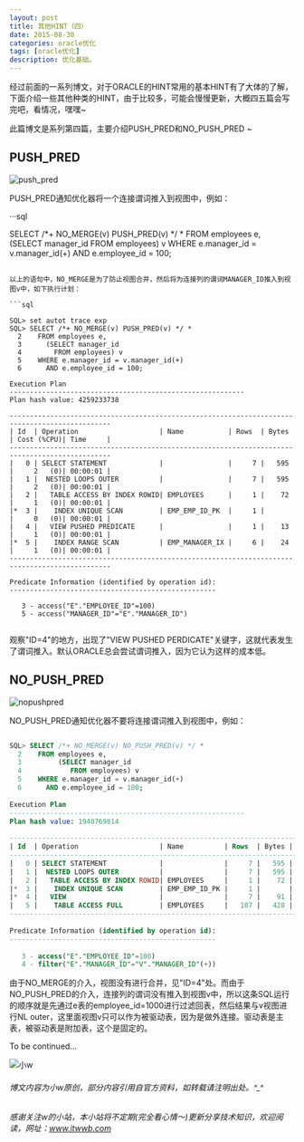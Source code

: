 ```yaml
---
layout: post
title: 其他HINT（四）
date: 2015-08-30
categories: oracle优化
tags: [oracle优化]
description: 优化基础。
---
```


经过前面的一系列博文，对于ORACLE的HINT常用的基本HINT有了大体的了解，下面介绍一些其他种类的HINT，由于比较多，可能会慢慢更新，大概四五篇会写完吧，看情况，嘿嘿~

此篇博文是系列第四篇，主要介绍PUSH_PRED和NO_PUSH_PRED ~

## PUSH_PRED 

![push_pred](https://docs.oracle.com/cd/E11882_01/server.112/e41084/img/push_pred_hint.gif)

PUSH_PRED通知优化器将一个连接谓词推入到视图中，例如：

···sql

SELECT /*+ NO_MERGE(v) PUSH_PRED(v) */ *
  FROM employees e,
    (SELECT manager_id
      FROM employees) v
  WHERE e.manager_id = v.manager_id(+)
    AND e.employee_id = 100;
	
```
	
以上的语句中，NO_MERGE是为了防止视图合并，然后将为连接列的谓词MANAGER_ID推入到视图v中，如下执行计划：

```sql

SQL> set autot trace exp
SQL> SELECT /*+ NO_MERGE(v) PUSH_PRED(v) */ *
  2    FROM employees e,
  3      (SELECT manager_id
  4        FROM employees) v
  5    WHERE e.manager_id = v.manager_id(+)
  6      AND e.employee_id = 100;
 
Execution Plan
----------------------------------------------------------
Plan hash value: 4259233738
 
-----------------------------------------------------------------------------------------------
| Id  | Operation                    | Name           | Rows  | Bytes | Cost (%CPU)| Time     |
-----------------------------------------------------------------------------------------------
|   0 | SELECT STATEMENT             |                |     7 |   595 |     2   (0)| 00:00:01 |
|   1 |  NESTED LOOPS OUTER          |                |     7 |   595 |     2   (0)| 00:00:01 |
|   2 |   TABLE ACCESS BY INDEX ROWID| EMPLOYEES      |     1 |    72 |     1   (0)| 00:00:01 |
|*  3 |    INDEX UNIQUE SCAN         | EMP_EMP_ID_PK  |     1 |       |     0   (0)| 00:00:01 |
|   4 |   VIEW PUSHED PREDICATE      |                |     1 |    13 |     1   (0)| 00:00:01 |
|*  5 |    INDEX RANGE SCAN          | EMP_MANAGER_IX |     6 |    24 |     1   (0)| 00:00:01 |
-----------------------------------------------------------------------------------------------
 
Predicate Information (identified by operation id):
---------------------------------------------------
 
   3 - access("E"."EMPLOYEE_ID"=100)
   5 - access("MANAGER_ID"="E"."MANAGER_ID")
   
```
   
观察"ID=4"的地方，出现了"VIEW PUSHED PERDICATE"关键字，这就代表发生了谓词推入。默认ORACLE总会尝试谓词推入，因为它认为这样的成本低。


## NO_PUSH_PRED 

![nopushpred](https://docs.oracle.com/cd/E11882_01/server.112/e41084/img/no_push_pred_hint.gif)

NO_PUSH_PRED通知优化器不要将连接谓词推入到视图中，例如：

```sql

SQL> SELECT /*+ NO_MERGE(v) NO_PUSH_PRED(v) */ *
  2    FROM employees e,
  3         (SELECT manager_id
  4            FROM employees) v
  5    WHERE e.manager_id = v.manager_id(+)
  6      AND e.employee_id = 100;
 
Execution Plan
----------------------------------------------------------
Plan hash value: 1940769814
 
----------------------------------------------------------------------------------------------
| Id  | Operation                    | Name          | Rows  | Bytes | Cost (%CPU)| Time     |
----------------------------------------------------------------------------------------------
|   0 | SELECT STATEMENT             |               |     7 |   595 |     4   (0)| 00:00:01 |
|   1 |  NESTED LOOPS OUTER          |               |     7 |   595 |     4   (0)| 00:00:01 |
|   2 |   TABLE ACCESS BY INDEX ROWID| EMPLOYEES     |     1 |    72 |     1   (0)| 00:00:01 |
|*  3 |    INDEX UNIQUE SCAN         | EMP_EMP_ID_PK |     1 |       |     0   (0)| 00:00:01 |
|*  4 |   VIEW                       |               |     7 |    91 |     3   (0)| 00:00:01 |
|   5 |    TABLE ACCESS FULL         | EMPLOYEES     |   107 |   428 |     3   (0)| 00:00:01 |
----------------------------------------------------------------------------------------------
 
Predicate Information (identified by operation id):
---------------------------------------------------
 
   3 - access("E"."EMPLOYEE_ID"=100)
   4 - filter("E"."MANAGER_ID"="V"."MANAGER_ID"(+))

```
   
由于NO_MERGE的介入，视图没有进行合并，见"ID=4"处。而由于NO_PUSH_PRED的介入，连接列的谓词没有推入到视图v中，所以这条SQL运行的顺序就是先通过e表的employee_id=1000进行过滤回表，然后结果与v视图进行NL outer，这里面视图v只可以作为被驱动表，因为是做外连接。驱动表是主表，被驱动表是附加表，这个是固定的。


To be continued...


![小w](https://wx2.sinaimg.cn/mw1024/891ecf4fly1fr361nvrcnj207w07sad7.jpg)

###### 博文内容为小w原创，部分内容引用自官方资料，如转载请注明出处。^_^

###### 感谢关注w的小站，本小站将不定期(完全看心情～)更新分享技术知识，欢迎阅读，网址：www.itwwb.com
